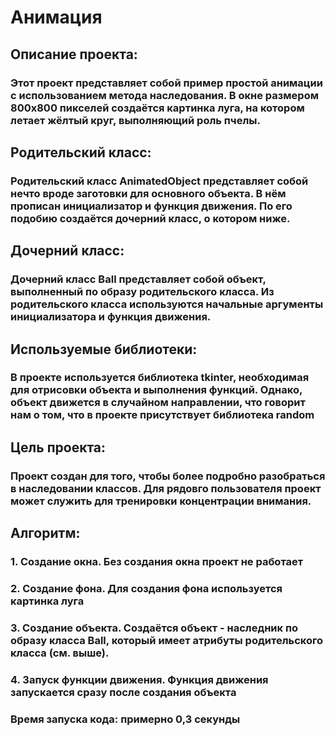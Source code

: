 # Анимация
## Описание проекта:
### Этот проект представляет собой пример простой анимации с использованием метода наследования. В окне размером 800х800 пикселей создаётся картинка луга, на котором летает жёлтый круг, выполняющий роль пчелы.
## Родительский класс:
### Родительский класс AnimatedObject представляет собой нечто вроде заготовки для основного объекта. В нём прописан инициализатор и функция движения. По его подобию создаётся дочерний класс, о котором ниже.
## Дочерний класс:
### Дочерний класс Ball представляет собой объект, выполненный по образу родительского класса. Из родительского класса используются начальные аргументы инициализатора и функция движения.
## Используемые библиотеки:
### В проекте используется библиотека tkinter, необходимая для отрисовки объекта и выполнения функций. Однако, объект движется в случайном направлении, что говорит нам о том, что в проекте присутствует библиотека random
## Цель проекта:
### Проект создан для того, чтобы более подробно разобраться в наследовании классов. Для рядовго пользователя проект может служить для тренировки концентрации внимания.
## Алгоритм:
### 1. Создание окна. Без создания окна проект не работает
### 2. Создание фона. Для создания фона используется картинка луга
### 3. Создание объекта. Создаётся объект - наследник по образу класса Ball, который имеет атрибуты родительского класса (см. выше).
### 4. Запуск функции движения. Функция движения запускается сразу после создания объекта
### Время запуска кода: примерно 0,3 секунды

